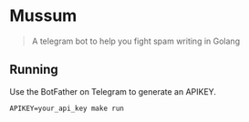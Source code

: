 # Mussum
> A telegram bot to help you fight spam writing in Golang

## Running
Use the BotFather on Telegram to generate an APIKEY.
```
APIKEY=your_api_key make run
```
